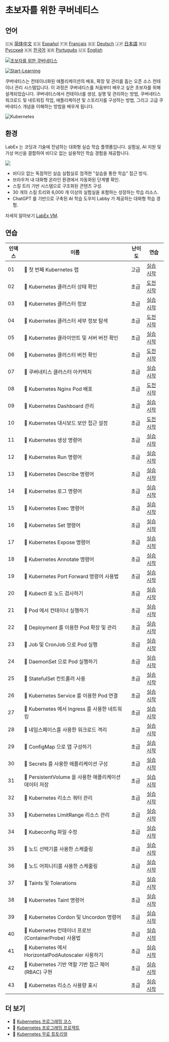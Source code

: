 # 초보자를 위한 쿠버네티스

## 언어

🇨🇳 [简体中文](README_zh.md) 🇪🇸 [Español](README_es.md) 🇫🇷 [Français](README_fr.md) 🇩🇪 [Deutsch](README_de.md) 🇯🇵 [日本語](README_ja.md) 🇷🇺 [Русский](README_ru.md) 🇰🇷 [한국어](README_ko.md) 🇧🇷 [Português](README_pt.md) 🇺🇸 [English](README.md) 

[![초보자를 위한 쿠버네티스](https://cover-creator.labex.io/kubernetes-for-noobs.png?lang=ko)](https://labex.io/ko/courses/kubernetes-for-noobs)

[![Start-Learning](https://img.shields.io/badge/Start-Learning-whitesmoke?style=for-the-badge)](https://labex.io/ko/courses/kubernetes-for-noobs)

쿠버네티스는 컨테이너화된 애플리케이션의 배포, 확장 및 관리를 돕는 오픈 소스 컨테이너 관리 시스템입니다. 이 과정은 쿠버네티스를 처음부터 배우고 싶은 초보자를 위해 설계되었습니다. 쿠버네티스에서 컨테이너를 생성, 실행 및 관리하는 방법, 쿠버네티스 워크로드 및 네트워킹 작업, 애플리케이션 및 스토리지를 구성하는 방법, 그리고 고급 쿠버네티스 개념을 이해하는 방법을 배우게 됩니다.

![Kubernetes](https://img.shields.io/badge/Kubernetes-whitesmoke?style=for-the-badge&logo=kubernetes)


## 환경

LabEx 는 코딩과 기술에 전념하는 대화형 실습 학습 플랫폼입니다. 실험실, AI 지원 및 가상 머신을 결합하여 비디오 없는 실용적인 학습 경험을 제공합니다.

![](https://tutorial-screenshot.getvm.io/images/vm-1725247253.png)

- 비디오 없는 독점적인 실습 실험실로 엄격한 "실습을 통한 학습" 접근 방식.
- 브라우저 내 대화형 온라인 환경에서 자동화된 단계별 확인.
- 스킬 트리 기반 시스템으로 구조화된 콘텐츠 구성.
- 30 개의 스킬 트리와 6,000 개 이상의 실험실을 포함하는 성장하는 학습 리소스.
- ChatGPT 를 기반으로 구축된 AI 학습 도우미 Labby 가 제공하는 대화형 학습 경험.

자세히 알아보기 [LabEx VM](https://support.labex.io/using-labex/virtual-machine).

## 연습

|   인덱스 | 이름                                                   | 난이도   | 연습                                                                                                                                  |
|----------|--------------------------------------------------------|----------|---------------------------------------------------------------------------------------------------------------------------------------|
|       01 | 📖 첫 번째 Kubernetes 랩                               | 고급     | <a target='_blank' href='https://labex.io/ko/tutorials/kubernetes-your-first-kubernetes-lab-391133'>실습 시작</a>                     |
|       02 | 🎯 Kubernetes 클러스터 상태 확인                       | 초급     | <a target='_blank' href='https://labex.io/ko/tutorials/kubernetes-verify-kubernetes-cluster-health-433779'>도전 시작</a>              |
|       03 | 📖 Kubernetes 클러스터 정보                            | 초급     | <a target='_blank' href='https://labex.io/ko/tutorials/kubernetes-kubernetes-cluster-information-8426'>실습 시작</a>                  |
|       04 | 🎯 Kubernetes 클러스터 세부 정보 탐색                  | 초급     | <a target='_blank' href='https://labex.io/ko/tutorials/kubernetes-discover-kubernetes-cluster-details-433893'>도전 시작</a>           |
|       05 | 📖 Kubernetes 클라이언트 및 서버 버전 확인             | 초급     | <a target='_blank' href='https://labex.io/ko/tutorials/kubernetes-kubernetes-client-and-server-version-9197'>실습 시작</a>            |
|       06 | 🎯 Kubernetes 클러스터 버전 확인                       | 초급     | <a target='_blank' href='https://labex.io/ko/tutorials/kubernetes-discover-kubernetes-cluster-versions-434105'>도전 시작</a>          |
|       07 | 📖 쿠버네티스 클러스터 아키텍처                        | 초급     | <a target='_blank' href='https://labex.io/ko/tutorials/kubernetes-kubernetes-cluster-architecture-8450'>실습 시작</a>                 |
|       08 | 🎯 Kubernetes Nginx Pod 배포                           | 초급     | <a target='_blank' href='https://labex.io/ko/tutorials/kubernetes-deploy-a-kubernetes-nginx-pod-433745'>도전 시작</a>                 |
|       09 | 📖 Kubernetes Dashboard 관리                           | 초급     | <a target='_blank' href='https://labex.io/ko/tutorials/kubernetes-kubernetes-dashboard-management-15042'>실습 시작</a>                |
|       10 | 🎯 Kubernetes 대시보드 보안 접근 설정                  | 초급     | <a target='_blank' href='https://labex.io/ko/tutorials/kubernetes-secure-kubernetes-dashboard-access-434106'>도전 시작</a>            |
|       11 | 📖 Kubernetes 생성 명령어                              | 초급     | <a target='_blank' href='https://labex.io/ko/tutorials/kubernetes-kubernetes-create-command-8506'>실습 시작</a>                       |
|       12 | 📖 Kubernetes Run 명령어                               | 초급     | <a target='_blank' href='https://labex.io/ko/tutorials/kubernetes-kubernetes-run-command-8456'>실습 시작</a>                          |
|       13 | 📖 Kubernetes Describe 명령어                          | 초급     | <a target='_blank' href='https://labex.io/ko/tutorials/kubernetes-kubernetes-describe-command-8101'>실습 시작</a>                     |
|       14 | 📖 Kubernetes 로그 명령어                              | 초급     | <a target='_blank' href='https://labex.io/ko/tutorials/kubernetes-kubernetes-logs-command-8099'>실습 시작</a>                         |
|       15 | 📖 Kubernetes Exec 명령어                              | 초급     | <a target='_blank' href='https://labex.io/ko/tutorials/kubernetes-kubernetes-exec-command-8502'>실습 시작</a>                         |
|       16 | 📖 Kubernetes Set 명령어                               | 초급     | <a target='_blank' href='https://labex.io/ko/tutorials/kubernetes-kubernetes-set-command-8424'>실습 시작</a>                          |
|       17 | 📖 Kubernetes Expose 명령어                            | 초급     | <a target='_blank' href='https://labex.io/ko/tutorials/kubernetes-kubernetes-expose-command-8452'>실습 시작</a>                       |
|       18 | 📖 Kubernetes Annotate 명령어                          | 초급     | <a target='_blank' href='https://labex.io/ko/tutorials/kubernetes-kubernetes-annotate-command-9679'>실습 시작</a>                     |
|       19 | 📖 Kubernetes Port Forward 명령어 사용법               | 초급     | <a target='_blank' href='https://labex.io/ko/tutorials/kubernetes-kubernetes-port-forward-command-18494'>실습 시작</a>                |
|       20 | 📖 Kubectl 로 노드 검사하기                            | 초급     | <a target='_blank' href='https://labex.io/ko/tutorials/kubernetes-examine-nodes-with-kubectl-9790'>실습 시작</a>                      |
|       21 | 📖 Pod 에서 컨테이너 실행하기                          | 초급     | <a target='_blank' href='https://labex.io/ko/tutorials/kubernetes-running-containers-in-pods-14998'>실습 시작</a>                     |
|       22 | 📖 Deployment 를 이용한 Pod 확장 및 관리               | 초급     | <a target='_blank' href='https://labex.io/ko/tutorials/kubernetes-scaling-and-managing-pods-with-deployments-9675'>실습 시작</a>      |
|       23 | 📖 Job 및 CronJob 으로 Pod 실행                        | 초급     | <a target='_blank' href='https://labex.io/ko/tutorials/kubernetes-run-pods-with-jobs-and-cronjobs-11300'>실습 시작</a>                |
|       24 | 📖 DaemonSet 으로 Pod 실행하기                         | 초급     | <a target='_blank' href='https://labex.io/ko/tutorials/kubernetes-running-pod-with-daemonsets-8454'>실습 시작</a>                     |
|       25 | 📖 StatefulSet 컨트롤러 사용                           | 초급     | <a target='_blank' href='https://labex.io/ko/tutorials/kubernetes-use-statefulsets-controller-9205'>실습 시작</a>                     |
|       26 | 📖 Kubernetes Service 를 이용한 Pod 연결               | 초급     | <a target='_blank' href='https://labex.io/ko/tutorials/kubernetes-connecting-pods-with-kubernetes-services-15815'>실습 시작</a>       |
|       27 | 📖 Kubernetes 에서 Ingress 를 사용한 네트워킹          | 초급     | <a target='_blank' href='https://labex.io/ko/tutorials/kubernetes-networking-with-ingress-on-kubernetes-9681'>실습 시작</a>           |
|       28 | 📖 네임스페이스를 사용한 워크로드 격리                 | 초급     | <a target='_blank' href='https://labex.io/ko/tutorials/kubernetes-isolating-workloads-with-namespaces-9199'>실습 시작</a>             |
|       29 | 📖 ConfigMap 으로 앱 구성하기                          | 초급     | <a target='_blank' href='https://labex.io/ko/tutorials/kubernetes-configuring-apps-with-configmaps-9689'>실습 시작</a>                |
|       30 | 📖 Secrets 를 사용한 애플리케이션 구성                 | 초급     | <a target='_blank' href='https://labex.io/ko/tutorials/kubernetes-configuring-apps-with-secrets-8448'>실습 시작</a>                   |
|       31 | 📖 PersistentVolume 을 사용한 애플리케이션 데이터 저장 | 초급     | <a target='_blank' href='https://labex.io/ko/tutorials/kubernetes-storing-application-data-with-persistentvolumes-9685'>실습 시작</a> |
|       32 | 📖 Kubernetes 리소스 쿼터 관리                         | 초급     | <a target='_blank' href='https://labex.io/ko/tutorials/kubernetes-kubernetes-resource-quota-management-15823'>실습 시작</a>           |
|       33 | 📖 Kubernetes LimitRange 리소스 관리                   | 초급     | <a target='_blank' href='https://labex.io/ko/tutorials/kubernetes-kubernetes-limitrange-resource-management-15819'>실습 시작</a>      |
|       34 | 📖 Kubeconfig 파일 수정                                | 초급     | <a target='_blank' href='https://labex.io/ko/tutorials/kubernetes-modify-kubeconfig-files-11297'>실습 시작</a>                        |
|       35 | 📖 노드 선택기를 사용한 스케줄링                       | 초급     | <a target='_blank' href='https://labex.io/ko/tutorials/kubernetes-scheduing-with-node-selectors-15001'>실습 시작</a>                  |
|       36 | 📖 노드 어피니티를 사용한 스케줄링                     | 초급     | <a target='_blank' href='https://labex.io/ko/tutorials/kubernetes-scheduing-with-node-affinity-18468'>실습 시작</a>                   |
|       37 | 📖 Taints 및 Tolerations                               | 초급     | <a target='_blank' href='https://labex.io/ko/tutorials/kubernetes-taints-and-tolerations-34029'>실습 시작</a>                         |
|       38 | 📖 Kubernetes Taint 명령어                             | 초급     | <a target='_blank' href='https://labex.io/ko/tutorials/kubernetes-kubernetes-taint-command-9195'>실습 시작</a>                        |
|       39 | 📖 Kubernetes Cordon 및 Uncordon 명령어                | 초급     | <a target='_blank' href='https://labex.io/ko/tutorials/kubernetes-kubernetes-cordon-and-uncordon-command-9664'>실습 시작</a>          |
|       40 | 📖 Kubernetes 컨테이너 프로브 (ContainerProbe) 사용법  | 초급     | <a target='_blank' href='https://labex.io/ko/tutorials/kubernetes-containerprobe-in-kubernetes-12263'>실습 시작</a>                   |
|       41 | 📖 Kubernetes 에서 HorizontalPodAutoscaler 사용하기    | 초급     | <a target='_blank' href='https://labex.io/ko/tutorials/kubernetes-using-horizontalpodautoscaler-in-kubernetes-34031'>실습 시작</a>    |
|       42 | 📖 Kubernetes 기반 역할 기반 접근 제어 (RBAC) 구현     | 초급     | <a target='_blank' href='https://labex.io/ko/tutorials/kubernetes-role-based-access-control-on-kubernetes-9203'>실습 시작</a>         |
|       43 | 📖 Kubernetes 리소스 사용량 표시                       | 초급     | <a target='_blank' href='https://labex.io/ko/tutorials/kubernetes-kubernetes-display-resource-usage-11358'>실습 시작</a>              |

## 더 보기

- 🔗 [Kubernetes 프로그래밍 코스](https://github.com/labex-labs/awesome-programming-courses)
- 🔗 [Kubernetes 프로그래밍 프로젝트](https://github.com/labex-labs/awesome-programming-projects)
- 🔗 [Kubernetes 무료 튜토리얼](https://github.com/labex-labs/kubernetes-free-tutorials)


